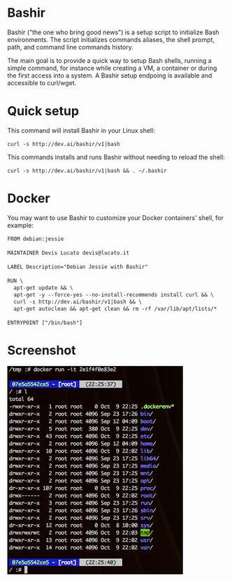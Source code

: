 # Bashir

Bashir ("the one who bring good news") is a setup script to initialize Bash
environments. The script initializes commands aliases, the shell prompt, 
path, and command line commands history.

The main goal is to provide a quick way to setup Bash shells, running a 
simple command, for instance while creating a VM, a container or during the 
first access into a system. A Bashir setup endpoing is available and
accessible to curl/wget.

# Quick setup

This command will install Bashir in your Linux shell:

```shell 
curl -s http://dev.ai/bashir/v1|bash
```

This commands installs and runs Bashir without needing to reload the shell:

```shell 
curl -s http://dev.ai/bashir/v1|bash && . ~/.bashir
```

# Docker

You may want to use Bashir to customize your Docker containers' shell, 
for example:

```
FROM debian:jessie

MAINTAINER Devis Lucato devis@lucato.it

LABEL Description="Debian Jessie with Bashir"

RUN \
  apt-get update && \
  apt-get -y --force-yes --no-install-recommends install curl && \
  curl -s http://dev.ai/bashir/v1|bash && \
  apt-get autoclean && apt-get clean && rm -rf /var/lib/apt/lists/*

ENTRYPOINT ["/bin/bash"]
```

# Screenshot

![screenshot](screenshot.png)

